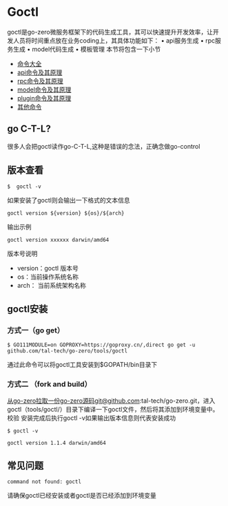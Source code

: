 # Goctl
goctl是go-zero微服务框架下的代码生成工具，其可以快速提升开发效率，让开发人员将时间重点放在业务coding上，其具体功能如下：
• api服务生成
• rpc服务生成
• model代码生成
• 模板管理
本节将包含一下小节
* [命令大全](goctl-commands.md)
* [api命令及其原理](goctl-api.md)
* [rpc命令及其原理](goctl-rpc.md)
* [model命令及其原理](goctl-model.md)
* [plugin命令及其原理](goctl-plugin.md)
* [其他命令](goctl-other.md)

## go C-T-L?
很多人会把goctl读作go-C-T-L,这种是错误的念法，正确念做go-control

## 版本查看
```shell
$  goctl -v
```

如果安装了goctl则会输出一下格式的文本信息
```text
goctl version ${version} ${os}/${arch}
```

输出示例
```text
goctl version xxxxxx darwin/amd64
```

版本号说明
* version：goctl 版本号
* os：当前操作系统名称
* arch： 当前系统架构名称

## goctl安装
### 方式一（go get）
```shell
$ GO111MODULE=on GOPROXY=https://goproxy.cn/,direct go get -u github.com/tal-tech/go-zero/tools/goctl
```

通过此命令可以将goctl工具安装到$GOPATH/bin目录下

### 方式二 （fork and build）
从go-zero拉取一份go-zero源码git@github.com:tal-tech/go-zero.git，进入goctl（tools/goctl/）目录下编译一下goctl文件，然后将其添加到环境变量中。
校验
安装完成后执行goctl -v如果输出版本信息则代表安装成功

```shell
$ goctl -v
```
```text
goctl version 1.1.4 darwin/amd64
```

## 常见问题
```
command not found: goctl
```
请确保goctl已经安装或者goctl是否已经添加到环境变量